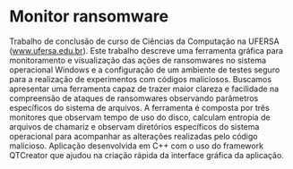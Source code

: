 # Monitor ransomware
Trabalho de conclusão de curso de Ciências da Computação na UFERSA (www.ufersa.edu.br).
Este trabalho descreve uma ferramenta gráfica para monitoramento e visualização das ações de ransomwares no sistema operacional Windows e a configuração de um ambiente de testes seguro para a realização de experimentos com códigos maliciosos. Buscamos apresentar uma ferramenta capaz de trazer maior clareza e facilidade na compreensão de ataques de ransomwares observando parâmetros específicos do sistema de arquivos. A ferramenta é composta por três monitores que observam tempo de uso do disco, calculam entropia de arquivos de chamariz e observam diretórios específicos do sistema operacional para acompanhar as alterações realizadas pelo código malicioso.
Aplicação desenvolvida em C++ com o uso do framework QTCreator que ajudou na criação rápida da interface gráfica da aplicação.
